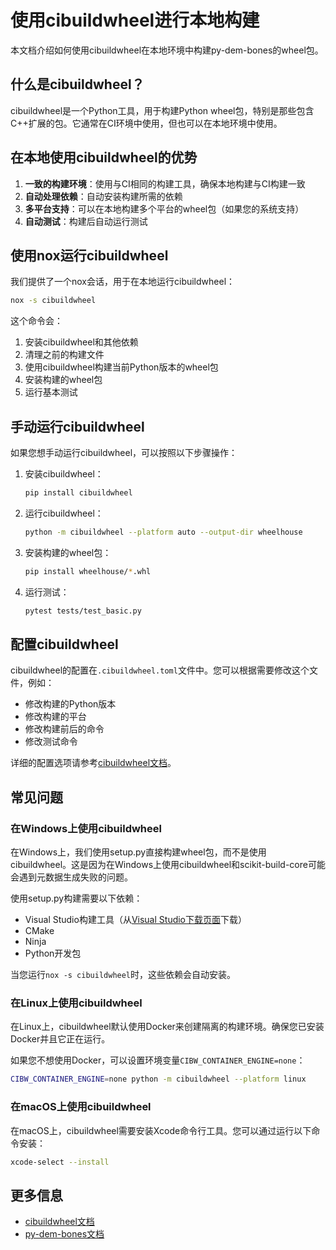 # 使用cibuildwheel进行本地构建

本文档介绍如何使用cibuildwheel在本地环境中构建py-dem-bones的wheel包。

## 什么是cibuildwheel？

cibuildwheel是一个Python工具，用于构建Python wheel包，特别是那些包含C++扩展的包。它通常在CI环境中使用，但也可以在本地环境中使用。

## 在本地使用cibuildwheel的优势

1. **一致的构建环境**：使用与CI相同的构建工具，确保本地构建与CI构建一致
2. **自动处理依赖**：自动安装构建所需的依赖
3. **多平台支持**：可以在本地构建多个平台的wheel包（如果您的系统支持）
4. **自动测试**：构建后自动运行测试

## 使用nox运行cibuildwheel

我们提供了一个nox会话，用于在本地运行cibuildwheel：

```bash
nox -s cibuildwheel
```

这个命令会：
1. 安装cibuildwheel和其他依赖
2. 清理之前的构建文件
3. 使用cibuildwheel构建当前Python版本的wheel包
4. 安装构建的wheel包
5. 运行基本测试

## 手动运行cibuildwheel

如果您想手动运行cibuildwheel，可以按照以下步骤操作：

1. 安装cibuildwheel：
   ```bash
   pip install cibuildwheel
   ```

2. 运行cibuildwheel：
   ```bash
   python -m cibuildwheel --platform auto --output-dir wheelhouse
   ```

3. 安装构建的wheel包：
   ```bash
   pip install wheelhouse/*.whl
   ```

4. 运行测试：
   ```bash
   pytest tests/test_basic.py
   ```

## 配置cibuildwheel

cibuildwheel的配置在`.cibuildwheel.toml`文件中。您可以根据需要修改这个文件，例如：

- 修改构建的Python版本
- 修改构建的平台
- 修改构建前后的命令
- 修改测试命令

详细的配置选项请参考[cibuildwheel文档](https://cibuildwheel.readthedocs.io/en/stable/options.html)。

## 常见问题

### 在Windows上使用cibuildwheel

在Windows上，我们使用setup.py直接构建wheel包，而不是使用cibuildwheel。这是因为在Windows上使用cibuildwheel和scikit-build-core可能会遇到元数据生成失败的问题。

使用setup.py构建需要以下依赖：
- Visual Studio构建工具（从[Visual Studio下载页面](https://visualstudio.microsoft.com/downloads/)下载）
- CMake
- Ninja
- Python开发包

当您运行`nox -s cibuildwheel`时，这些依赖会自动安装。

### 在Linux上使用cibuildwheel

在Linux上，cibuildwheel默认使用Docker来创建隔离的构建环境。确保您已安装Docker并且它正在运行。

如果您不想使用Docker，可以设置环境变量`CIBW_CONTAINER_ENGINE=none`：

```bash
CIBW_CONTAINER_ENGINE=none python -m cibuildwheel --platform linux
```

### 在macOS上使用cibuildwheel

在macOS上，cibuildwheel需要安装Xcode命令行工具。您可以通过运行以下命令安装：

```bash
xcode-select --install
```

## 更多信息

- [cibuildwheel文档](https://cibuildwheel.readthedocs.io/en/stable/)
- [py-dem-bones文档](https://loonghao.github.io/py-dem-bones)
